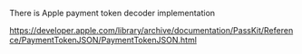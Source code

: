 There is Apple payment token decoder implementation

https://developer.apple.com/library/archive/documentation/PassKit/Reference/PaymentTokenJSON/PaymentTokenJSON.html